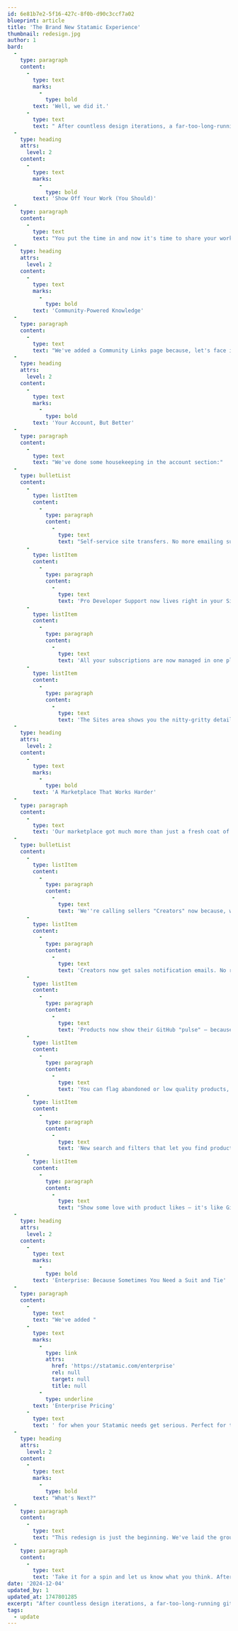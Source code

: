```yaml
---
id: 6e81b7e2-5f16-427c-8f0b-d90c3ccf7a02
blueprint: article
title: 'The Brand New Statamic Experience'
thumbnail: redesign.jpg
author: 1
bard:
  -
    type: paragraph
    content:
      -
        type: text
        marks:
          -
            type: bold
        text: 'Well, we did it.'
      -
        type: text
        text: " After countless design iterations, a far-too-long-running git branch finally merged, and at least one designer threatening to move to an island in the Caribbean to spend his or her days drinking Hurricanes in the sun..., we've launched the new Statamic.com. Sure, it looks prettier and more sophisticated while keeping it's quirky roots, and yes the user experience is much more intuitive, but the real magic is in all the new features we've packed into every area of the site."
  -
    type: heading
    attrs:
      level: 2
    content:
      -
        type: text
        marks:
          -
            type: bold
        text: 'Show Off Your Work (You Should)'
  -
    type: paragraph
    content:
      -
        type: text
        text: "You put the time in and now it's time to share your work with the world. Our new showcase section puts the spotlight on the impressive work our community creates. And for our Certified Partners, we've supercharged your profiles with proper project galleries. Time to let those screenshots and links do the talking."
  -
    type: heading
    attrs:
      level: 2
    content:
      -
        type: text
        marks:
          -
            type: bold
        text: 'Community-Powered Knowledge'
  -
    type: paragraph
    content:
      -
        type: text
        text: "We've added a Community Links page because, let's face it, some of you explain Statamic better than we do. It's a curated collection of articles, tutorials, and videos from the community. Got something to share? Send it our way and we'll make sure the world sees it."
  -
    type: heading
    attrs:
      level: 2
    content:
      -
        type: text
        marks:
          -
            type: bold
        text: 'Your Account, But Better'
  -
    type: paragraph
    content:
      -
        type: text
        text: "We've done some housekeeping in the account section:"
  -
    type: bulletList
    content:
      -
        type: listItem
        content:
          -
            type: paragraph
            content:
              -
                type: text
                text: "Self-service site transfers. No more emailing support asking us to transfer a license to your client. Now you can initiate the transfer yourself and your recipient can confirm the transfer. We do still manually approve these behind the scenes to prevent abuse of license terms, but it's now all at the click of a button."
      -
        type: listItem
        content:
          -
            type: paragraph
            content:
              -
                type: text
                text: 'Pro Developer Support now lives right in your Sites dashboard. Track your support requests and revisit past conversations without digging through email threads'
      -
        type: listItem
        content:
          -
            type: paragraph
            content:
              -
                type: text
                text: 'All your subscriptions are now managed in one place, because nobody likes playing hide-and-seek with billing info'
      -
        type: listItem
        content:
          -
            type: paragraph
            content:
              -
                type: text
                text: 'The Sites area shows you the nitty-gritty details about your installations – PHP, Laravel, and Statamic versions at a glance'
  -
    type: heading
    attrs:
      level: 2
    content:
      -
        type: text
        marks:
          -
            type: bold
        text: 'A Marketplace That Works Harder'
  -
    type: paragraph
    content:
      -
        type: text
        text: 'Our marketplace got much more than just a fresh coat of paint:'
  -
    type: bulletList
    content:
      -
        type: listItem
        content:
          -
            type: paragraph
            content:
              -
                type: text
                text: 'We''re calling sellers "Creators" now because, well, that''s what they do. Shoulda thought of that word before. Not everyone sells their wares.'
      -
        type: listItem
        content:
          -
            type: paragraph
            content:
              -
                type: text
                text: 'Creators now get sales notification emails. No relying on Stripe anymore.'
      -
        type: listItem
        content:
          -
            type: paragraph
            content:
              -
                type: text
                text: 'Products now show their GitHub "pulse" – because knowing if a package is alive and kicking is kind of important'
      -
        type: listItem
        content:
          -
            type: paragraph
            content:
              -
                type: text
                text: 'You can flag abandoned or low quality products, helping keep the marketplace tidy (and saving future you some headaches)'
      -
        type: listItem
        content:
          -
            type: paragraph
            content:
              -
                type: text
                text: 'New search and filters that let you find products built by Statamic or the Rad Pack (our collaboration with 3rd party developers)'
      -
        type: listItem
        content:
          -
            type: paragraph
            content:
              -
                type: text
                text: "Show some love with product likes – it's like Github stars, but you know, here on this site."
  -
    type: heading
    attrs:
      level: 2
    content:
      -
        type: text
        marks:
          -
            type: bold
        text: 'Enterprise: Because Sometimes You Need a Suit and Tie'
  -
    type: paragraph
    content:
      -
        type: text
        text: "We've added "
      -
        type: text
        marks:
          -
            type: link
            attrs:
              href: 'https://statamic.com/enterprise'
              rel: null
              target: null
              title: null
          -
            type: underline
        text: 'Enterprise Pricing'
      -
        type: text
        text: ' for when your Statamic needs get serious. Perfect for those times when someone in management asks "but can it scale?" or "Who can we call when we have an emergency?"'
  -
    type: heading
    attrs:
      level: 2
    content:
      -
        type: text
        marks:
          -
            type: bold
        text: "What's Next?"
  -
    type: paragraph
    content:
      -
        type: text
        text: "This redesign is just the beginning. We've laid the groundwork for some exciting features we've got cooking (no spoilers). The new Statamic.com is faster, smarter, and ready to grow alongside our community."
  -
    type: paragraph
    content:
      -
        type: text
        text: 'Take it for a spin and let us know what you think. After all, most of these improvements came from your feedback – turns out you all have pretty good ideas.'
date: '2024-12-04'
updated_by: 1
updated_at: 1747801285
excerpt: "After countless design iterations, a far-too-long-running git branch finally merged, and at least one designer threatening to move to an island in the Caribbean to spend his or her days drinking Hurricanes in the sun..., we've launched the new Statamic.com"
tags:
  - update
---
```

